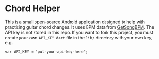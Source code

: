 # Chord Helper

This is a small open-source Android application designed to help with practicing guitar chord changes. It uses BPM data from [GetSongBPM](getsongbpm.com). The API key is not stored in this repo. If you want to fork this project, you must create your own `API_KEY.dart` file in the `lib/` directory with your own key, e.g.

```
var API_KEY = "put-your-api-key-here";
```
